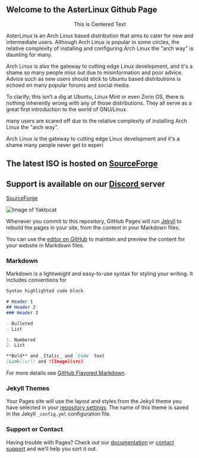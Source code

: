 ## Welcome to the AsterLinux Github Page

<p style="text-align: center;">This is Centered Text</p>

AsterLinux is an Arch Linux based distribution that aims to cater for new and intermediate users. Although Arch Linux is popular in some circles, the relative complexity of installing and configuring Arch Linux the "arch way" is daunting for many.

Arch Linux is also the gateway to cutting edge Linux development, and it's a shame so many people miss out due to misinformation and poor advice. Advice such as new users should stick to Ubuntu based distributions is echoed on many popular forums and social media.

To clarify; this isn't a dig at Ubuntu, Linux Mint or even Zorin OS, there is nothing inherently wrong with any of those distributions. They all serve as a great first introduction to the world of GNU/Linux.

many users are scared off due to the relative complexity of installing Arch Linux the "arch way".

Arch Linux is the gateway to cutting edge Linux development and it's a shame many people never get to experi

## The latest ISO is hosted on <a href="http://www.something.com"> SourceForge </a>

## Support is available on our <a href="http://www.something.com"> Discord </a> server

<a href="http://www.something.com"> SourceForge </a>

![Image of Yaktocat](https://octodex.github.com/images/yaktocat.png)

Whenever you commit to this repository, GitHub Pages will run [Jekyll](https://jekyllrb.com/) to rebuild the pages in your site, from the content in your Markdown files.

You can use the [editor on GitHub](https://github.com/asterlinuxdev/asterlinuxdev.github.io/edit/main/README.md) to maintain and preview the content for your website in Markdown files.

### Markdown

Markdown is a lightweight and easy-to-use syntax for styling your writing. It includes conventions for



```markdown
Syntax highlighted code block

# Header 1
## Header 2
### Header 3

- Bulleted
- List

1. Numbered
2. List

**Bold** and _Italic_ and `Code` text
[Link](url) and ![Image](src)

```

For more details see [GitHub Flavored Markdown](https://guides.github.com/features/mastering-markdown/).

### Jekyll Themes

Your Pages site will use the layout and styles from the Jekyll theme you have selected in your [repository settings](https://github.com/asterlinuxdev/asterlinuxdev.github.io/settings/pages). The name of this theme is saved in the Jekyll `_config.yml` configuration file.

### Support or Contact

Having trouble with Pages? Check out our [documentation](https://docs.github.com/categories/github-pages-basics/) or [contact support](https://support.github.com/contact) and we’ll help you sort it out.
